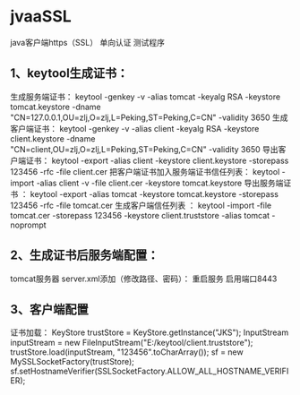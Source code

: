 # jvaaSSL
java客户端https（SSL） 单向认证 测试程序

## 1、keytool生成证书：
生成服务端证书：
keytool -genkey -v -alias tomcat -keyalg RSA -keystore tomcat.keystore -dname "CN=127.0.0.1,OU=zlj,O=zlj,L=Peking,ST=Peking,C=CN" -validity 3650
生成客户端证书：
keytool -genkey -v -alias client -keyalg RSA -keystore client.keystore -dname "CN=client,OU=zlj,O=zlj,L=Peking,ST=Peking,C=CN" -validity 3650
导出客户端证书：
keytool -export -alias client -keystore client.keystore  -storepass 123456 -rfc -file client.cer
把客户端证书加入服务端证书信任列表：
keytool -import -alias client -v -file client.cer -keystore tomcat.keystore
导出服务端证书 ：
keytool -export -alias tomcat -keystore tomcat.keystore -storepass 123456 -rfc -file tomcat.cer
生成客户端信任列表 ：
keytool -import -file tomcat.cer -storepass 123456 -keystore client.truststore -alias tomcat -noprompt

## 2、生成证书后服务端配置：
tomcat服务器 server.xml添加（修改路径、密码）：
<Connector SSLEnabled="true" acceptCount="100" clientAuth="false" disableUploadTimeout="true" enableLookups="true" 
keystoreFile="D:/cer/tomcat/server.keystore" keystorePass="123456" maxSpareThreads="75" maxThreads="200" minSpareThreads="5"
port="8443" protocol="org.apache.coyote.http11.Http11NioProtocol" scheme="https" secure="true" sslProtocol="TLS"/>
重启服务 启用端口8443

## 3、客户端配置
证书加载：
      KeyStore trustStore = KeyStore.getInstance("JKS");
      InputStream inputStream = new FileInputStream("E:/keytool/client.truststore");
      trustStore.load(inputStream, "123456".toCharArray());
      sf = new MySSLSocketFactory(trustStore);
      sf.setHostnameVerifier(SSLSocketFactory.ALLOW_ALL_HOSTNAME_VERIFIER);
